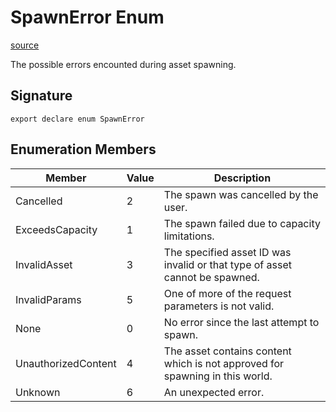 # SpawnError Enum

[source](https://developers.meta.com/horizon-worlds/reference/2.0.0/core_spawnerror)

The possible errors encounted during asset spawning.

## Signature

```
export declare enum SpawnError
```

## Enumeration Members

| Member | Value | Description |
| --- | --- | --- |
| Cancelled | 2 | The spawn was cancelled by the user. |
| ExceedsCapacity | 1 | The spawn failed due to capacity limitations. |
| InvalidAsset | 3 | The specified asset ID was invalid or that type of asset cannot be spawned. |
| InvalidParams | 5 | One of more of the request parameters is not valid. |
| None | 0 | No error since the last attempt to spawn. |
| UnauthorizedContent | 4 | The asset contains content which is not approved for spawning in this world. |
| Unknown | 6 | An unexpected error. |
